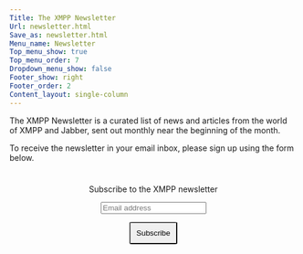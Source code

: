 ```yaml
---
Title: The XMPP Newsletter
Url: newsletter.html
Save_as: newsletter.html
Menu_name: Newsletter
Top_menu_show: true 
Top_menu_order: 7
Dropdown_menu_show: false
Footer_show: right
Footer_order: 2
Content_layout: single-column
---
```


The XMPP Newsletter is a curated list of news and articles from the world of XMPP and Jabber,
sent out monthly near the beginning of the month.

To receive the newsletter in your email inbox, please sign up using the form below.

<form style="padding: 10px; text-align:center; margin-bottom: 30px;"
      action="https://tinyletter.com/xmpp" method="post" target="popupwindow"
      onsubmit="window.open('https://tinyletter.com/xmpp', 'popupwindow',
      'scrollbars=yes,width=800,height=600');return true">
<p><label for="tlemail">Subscribe to the XMPP newsletter</label></p>
<p><input type="text" placeholder="Email address" name="email" id="tlemail" /></p>
<input type="hidden" value="1" name="embed"/>
<input type="submit" style="padding: 10px; border-radius: 5%" value="Subscribe" />
</form>
          
<!-- Past editions of the newsletter can be [read online here](/category/newsletter.html). -->
